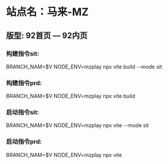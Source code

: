 # 站点名：马来-MZ

## 版型: 92首页 — 92内页

### 构建指令sit:
BRANCH_NAM=$V NODE_ENV=mzplay npx vite build --mode sit

### 构建指令prd:
BRANCH_NAM=$V NODE_ENV=mzplay npx vite build

### 启动指令sit:
BRANCH_NAM=$V NODE_ENV=mzplay npx vite --mode sit

### 启动指令prd:
BRANCH_NAM=$V NODE_ENV=mzplay npx vite
